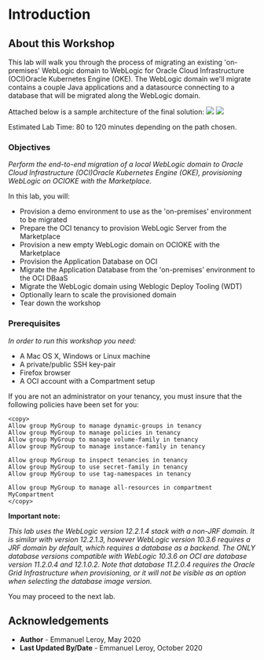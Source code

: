 # Introduction

## About this Workshop

This lab will walk you through the process of migrating an existing 'on-premises' WebLogic domain to WebLogic for <if type="oci">Oracle Cloud Infrastructure (OCI)</if><if type="oke">Oracle Kubernetes Engine (OKE)</if>. The WebLogic domain we'll migrate contains a couple Java applications and a datasource connecting to a database that will be migrated along the WebLogic domain.

Attached below is a sample architecture of the final solution:
<if type="oci">
![](./images/Architecture.png)
</if>
<if type="oke">
![](./images/arch-oke.png)
</if>

Estimated Lab Time: 80 to 120 minutes depending on the path chosen.

### Objectives

*Perform the end-to-end migration of a local WebLogic domain to <if type="oci">Oracle Cloud Infrastructure (OCI)</if><if type="oke">Oracle Kubernetes Engine (OKE)</if>, provisioning WebLogic on <if type="oci">OCI</if><if type="oke">OKE</if> with the Marketplace.*

In this lab, you will:
- Provision a demo environment to use as the 'on-premises' environment to be migrated
- Prepare the OCI tenancy to provision WebLogic Server from the Marketplace
- Provision a new empty WebLogic domain on <if type="oci">OCI</if><if type="oke">OKE</if> with the Marketplace
- Provision the Application Database on OCI
- Migrate the Application Database from the 'on-premises' environment to the OCI DBaaS
- Migrate the WebLogic domain using Weblogic Deploy Tooling (WDT)
- Optionally learn to scale the provisioned domain
- Tear down the workshop

### Prerequisites

*In order to run this workshop you need:*

* A Mac OS X, Windows or Linux machine
* A private/public SSH key-pair
* Firefox browser
* A OCI account with a Compartment setup

If you are not an administrator on your tenancy, you must insure that the following policies have been set for you:

```
<copy>
Allow group MyGroup to manage dynamic-groups in tenancy
Allow group MyGroup to manage policies in tenancy
Allow group MyGroup to manage volume-family in tenancy
Allow group MyGroup to manage instance-family in tenancy

Allow group MyGroup to inspect tenancies in tenancy
Allow group MyGroup to use secret-family in tenancy
Allow group MyGroup to use tag-namespaces in tenancy

Allow group MyGroup to manage all-resources in compartment MyCompartment
</copy>
```


**Important note:**

*This lab uses the WebLogic version 12.2.1.4 stack with a non-JRF domain. It is similar with version 12.2.1.3, however WebLogic version 10.3.6 requires a JRF domain by default, which requires a database as a backend. The ONLY database versions compatible with WebLogic 10.3.6 on OCI are database version 11.2.0.4 and 12.1.0.2. Note that database 11.2.0.4 requires the Oracle Grid Infrastructure when provisioning, or it will not be visible as an option when selecting the database image version.*


You may proceed to the next lab.

## Acknowledgements

 - **Author** - Emmanuel Leroy, May 2020
 - **Last Updated By/Date** - Emmanuel Leroy, October 2020
